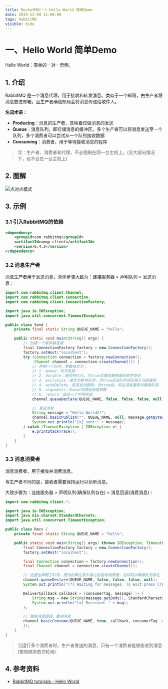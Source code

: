 ```yaml
---
title: RocketMQ(一)-Hello World 简单Demo
date: 2019-12-09 11:00:00
tags: RabbitMQ
visible: hide
---
```


# 一、Hello World 简单Demo

Hello World：简单的一对一示例。

## 1. 介绍

RabbitMQ 是一个消息代理，用于接收和转发消息。类似于一个邮局，由生产者将消息放进邮箱，且生产者确信邮局会将消息传递给收件人。

**名词术语：**

- **Producing**：消息的生产者，意味着仅做消息的发送
- **Queue**：消息队列，即存储消息的缓冲区。多个生产者可以将消息发送至一个队列，多个消费者可以尝试从一个队列接收数据
- **Consuming**：消费者，用于等待接收消息的程序

> 注：生产者、消费者和代理，不必强制在同一台主机上。(且大部分情况下，也不会在一台主机上)

## 2. 图解

![点对点模式](https://i.loli.net/2019/12/09/FozwhRSTmvWLY1V.png)

## 3. 示例

### 3.1 引入RabbitMQ的依赖

```xml
<dependency>
    <groupId>com.rabbitmq</groupId>
    <artifactId>amqp-client</artifactId>
    <version>5.4.3</version>
</dependency>
```

### 3.2 消息生产者

消息生产者用于发送消息，具体步骤大致为：连接服务器 > 声明队列 > 发送消息：

```java
import com.rabbitmq.client.Channel;
import com.rabbitmq.client.Connection;
import com.rabbitmq.client.ConnectionFactory;

import java.io.IOException;
import java.util.concurrent.TimeoutException;

public class Send {
    private final static String QUEUE_NAME = "hello";

    public static void main(String[] args) {
        // 创建一个服务器连接
        final ConnectionFactory factory = new ConnectionFactory();
        factory.setHost("localhost");
        try (Connection connection = factory.newConnection();
             Channel channel = connection.createChannel()) {
            // 声明一个队列，参数依次为：
            // 1. queue：队列名称
            // 2. durable：是否持久化，为true后重启服务器将依然存在
            // 3. exclusive：是否为排他队列，为true后该队列将仅用于当前服务
            // 4. autoDelete：是否自动删除，为true后，将在没有服务时删除队列
            // 5. arguments：Queue的其他构造参数
            // 6. return：返回一个声明状态
            channel.queueDeclare(QUEUE_NAME, false, false, false, null);

            // 发送消息
            String message = "Hello World2!";
            channel.basicPublish("", QUEUE_NAME, null, message.getBytes());
            System.out.println("[x] sent:" + message);
        } catch (TimeoutException | IOException e) {
            e.printStackTrace();
        }
    }
}
```

### 3.3 消息消费者

消息消费者，用于接收并消费消息。

与生产者不同的是，接收者需要保持运行以侦听消息。

大致步骤为：连接服务器 > 声明队列(确保队列存在) > 消息回调(消费消息)：

```java
import com.rabbitmq.client.*;

import java.io.IOException;
import java.nio.charset.StandardCharsets;
import java.util.concurrent.TimeoutException;

public class Recv {
    private final static String QUEUE_NAME = "hello";

    public static void main(String[] args) throws IOException, TimeoutException {
        final ConnectionFactory factory = new ConnectionFactory();
        factory.setHost("localhost");

        final Connection connection = factory.newConnection();
        final Channel channel = connection.createChannel();

        // 这里也声明了队列，因为如果在发布者之前启动消费者，这样可以确保队列存在
        channel.queueDeclare(QUEUE_NAME, false, false, false, null);
        System.out.println("[*] Waiting for messages. To exit press CTRL+C");

        DeliverCallback callback = (consumerTag, message) -> {
            String msg = new String(message.getBody(), StandardCharsets.UTF_8);
            System.out.println("[x] Received: " + msg);
        };

        // 使用消息回调，缓冲消息
        channel.basicConsume(QUEUE_NAME, true, callback, consumerTag -> {
        });
    }
}
```

> 当运行多个消费者时，生产者发送的消息，只有一个消费者能够接收到消息(按照顺序依次轮询).

## 4. 参考资料

- [RabbitMQ tutorials - Hello World](https://www.rabbitmq.com/tutorials/tutorial-one-java.html)